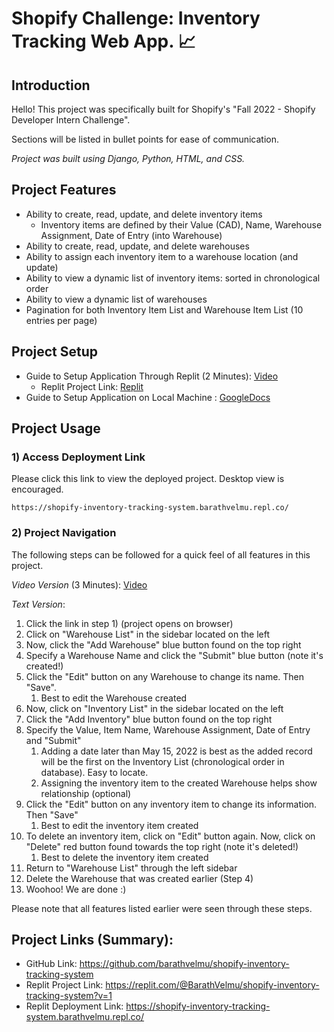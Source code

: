 # Shopify Challenge: Inventory Tracking Web App. 📈
## Introduction
Hello! This project was specifically built for Shopify's "Fall 2022 - Shopify Developer Intern Challenge".

Sections will be listed in bullet points for ease of communication. 

*Project was built using Django, Python, HTML, and CSS.*


## Project Features 
* Ability to create, read, update, and delete inventory items
    * Inventory items are defined by their Value (CAD), Name, Warehouse Assignment, Date of Entry (into Warehouse)
* Ability to create, read, update, and delete warehouses
* Ability to assign each inventory item to a warehouse location (and update) 
* Ability to view a dynamic list of inventory items: sorted in chronological order
* Ability to view a dynamic list of warehouses
* Pagination for both Inventory Item List and Warehouse Item List (10 entries per page)


## Project Setup

* Guide to Setup Application Through Replit (2 Minutes): [Video](https://youtu.be/3SfJ8H5aVyI)
    * Replit Project Link: [Replit](https://replit.com/@BarathVelmu/shopify-inventory-tracking-system?v=1)
* Guide to Setup Application on Local Machine : [GoogleDocs](https://docs.google.com/document/d/1TgaB8yYwJWu8kvAv5v4_B0Wx26iBK6tuM1QKyZsYf38/edit?usp=sharing) 


## Project Usage
### 1) Access Deployment Link

Please click this link to view the deployed project. Desktop view is encouraged. 

```
https://shopify-inventory-tracking-system.barathvelmu.repl.co/
```
### 2) Project Navigation
The following steps can be followed for a quick feel of all features in this project.

*Video Version* (3 Minutes): [Video](https://youtu.be/pZPW_EL-ELk)

*Text Version*:
1. Click the link in step 1) (project opens on browser)
2. Click on "Warehouse List" in the sidebar located on the left
3. Now, click the "Add Warehouse" blue button found on the top right
4. Specify a Warehouse Name and click the "Submit" blue button (note it's created!)
5. Click the "Edit" button on any Warehouse to change its name. Then "Save".
    1. Best to edit the Warehouse created 
7. Now, click on "Inventory List" in the sidebar located on the left
8. Click the "Add Inventory" blue button found on the top right
9. Specify the Value, Item Name, Warehouse Assignment, Date of Entry and "Submit"
    1. Adding a date later than May 15, 2022 is best as the added record will be the first on the Inventory List (chronological order in database). Easy to locate.
    2. Assigning the inventory item to the created Warehouse helps show relationship (optional)
10. Click the "Edit" button on any inventory item to change its information. Then "Save"
    1. Best to edit the inventory item created 
11. To delete an inventory item, click on "Edit" button again. Now, click on "Delete" red button found towards the top right (note it's deleted!)
    1. Best to delete the inventory item created 
13. Return to "Warehouse List" through the left sidebar
14. Delete the Warehouse that was created earlier (Step 4)
15. Woohoo! We are done :)

Please note that all features listed earlier were seen through these steps.


## Project Links (Summary):
* GitHub Link: https://github.com/barathvelmu/shopify-inventory-tracking-system
* Replit Project Link: https://replit.com/@BarathVelmu/shopify-inventory-tracking-system?v=1
* Replit Deployment Link: https://shopify-inventory-tracking-system.barathvelmu.repl.co/


